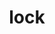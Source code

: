 ---
category: 4-letters
denotation: null
name: lock
reference_link: https://www.etymonline.com/word/lock
root_language: null
root_name: null
title: lock
type: free
word_sums:
- respelling: lock
  sum: 'Lock + '
---